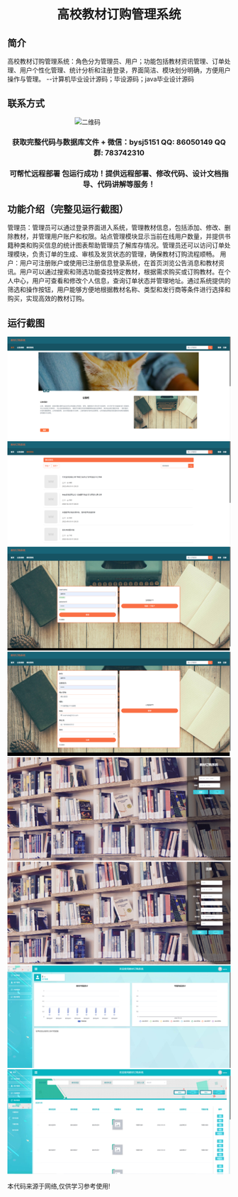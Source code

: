 <p><h1 align="center">高校教材订购管理系统</h1></p>

## 简介
高校教材订购管理系统：角色分为管理员、用户；功能包括教材资讯管理、订单处理、用户个性化管理、统计分析和注册登录，界面简洁、模块划分明确，方便用户操作与管理。    --计算机毕业设计源码；毕设源码；java毕业设计源码


## 联系方式
<img src="https://bs-1329754181.cos.ap-shanghai.myqcloud.com/wx.jpg" alt="二维码" style="display: block; margin: 0 auto;" width="200px">
<p><h3 align="center">获取完整代码与数据库文件 + 微信：bysj5151 QQ: 86050149 QQ群: 783742310</h3></p>
<p><h3 align="center">可帮忙远程部署 包运行成功！提供远程部署、修改代码、设计文档指导、代码讲解等服务！</h3></p>

## 功能介绍（完整见运行截图）
管理员：管理员可以通过登录界面进入系统，管理教材信息，包括添加、修改、删除教材，并管理用户账户和权限。站点管理模块显示当前在线用户数量，并提供书籍种类和购买信息的统计图表帮助管理员了解库存情况。管理员还可以访问订单处理模块，负责订单的生成、审核及发货状态的管理，确保教材订购流程顺畅。
用户：用户可注册账户或使用已注册信息登录系统，在首页浏览公告消息和教材资讯。用户可以通过搜索和筛选功能查找特定教材，根据需求购买或订购教材。在个人中心，用户可查看和修改个人信息，查询订单状态并管理地址。通过系统提供的筛选和操作按钮，用户能够方便地根据教材名称、类型和发行商等条件进行选择和购买，实现高效的教材订购。


## 运行截图
![](imgs/588112-20230629203347421-902054274.png)
![](imgs/588112-20230629203400486-94529458.png)
![](imgs/588112-20230629203419251-158539208.png)
![](imgs/588112-20230629203423578-223258243.png)
![](imgs/588112-20230629203509209-1651056399.png)
![](imgs/588112-20230629203535847-1597625062.png)
![](imgs/588112-20230629203541235-1795726458.png)
![](imgs/588112-20230629203545662-900685557.png)

<p>本代码来源于网络,仅供学习参考使用!</p>

